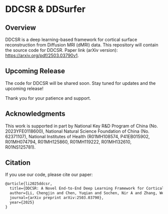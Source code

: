 # DDCSR & DDSurfer

## Overview

DDCSR is a deep learning-based framework for cortical surface reconstruction from Diffusion MRI (dMRI) data.
This repository will contain the source code for DDCSR. 
Paper link (arXiv version): https://arxiv.org/pdf/2503.03790v1.

## Upcoming Release

The code for DDCSR will be shared soon. Stay tuned for updates and the upcoming release!

Thank you for your patience and support.

## Acknowledgments

This work is supported in part by National Key R&D Program of China (No. 2023YFE0118600), National Natural Science Foundation of China (No. 62371107), National Institutes of Health (R01MH108574, P41EB015902, R01MH074794, R01MH125860, R01MH119222, R01MH132610, R01NS125781).


## Citation

If you use our code, please cite our paper:

```tex
@article{li2025ddcsr,
  title={DDCSR: A Novel End-to-End Deep Learning Framework for Cortical Surface Reconstruction from Diffusion MRI},
  author={Li, Chengjin and Chen, Yuqian and Sochen, Nir A and Zhang, Wei and Westin, Carl-Fredrik and Yogesh, Rathi and O'Donnell, Lauren J and Pasternak, Ofer and Zhang, Fan},
  journal={arXiv preprint arXiv:2503.03790},
  year={2025}
}
```
